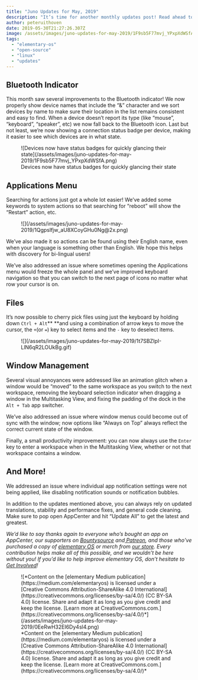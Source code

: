 ```yaml
---
title: "Juno Updates for May, 2019"
description: "It’s time for another monthly updates post! Read ahead to find out what new features and fixes came as updates to elementary OS during the month of May."
author: peteruithoven
date: 2019-05-30T21:27:26.307Z
image: /assets/images/juno-updates-for-may-2019/1F9sb5F77mvj_YPxpXdWSfA.png
tags:
  - "elementary-os"
  - "open-source"
  - "linux"
  - "updates"
---
```


## Bluetooth Indicator

This month saw several improvements to the Bluetooth indicator! We now properly show device names that include the “&” character and we sort devices by name to make sure their location in the list remains consistent and easy to find. When a device doesn’t report its type (like “mouse”, “keyboard”, “speaker”, etc) we now fall back to the Bluetooth icon. Last but not least, we’re now showing a connection status badge per device, making it easier to see which devices are in what state.

<figure markdown="1">
![Devices now have status badges for quickly glancing their state](/assets/images/juno-updates-for-may-2019/1F9sb5F77mvj_YPxpXdWSfA.png)
<figcaption markdown="1">
Devices now have status badges for quickly glancing their state
</figcaption>
</figure>

## Applications Menu

Searching for actions just got a whole lot easier! We’ve added some keywords to system actions so that searching for “reboot” will show the “Restart” action, etc.

<figure markdown="1">
![](/assets/images/juno-updates-for-may-2019/1Qgpslfjw_aU8XCoyGHu0Ng@2x.png)
</figure>

We’ve also made it so actions can be found using their English name, even when your language is something other than English. We hope this helps with discovery for bi-lingual users!

We’ve also addressed an issue where sometimes opening the Applications menu would freeze the whole panel and we’ve improved keyboard navigation so that you can switch to the next page of icons no matter what row your cursor is on.

## Files

It’s now possible to cherry pick files using just the keyboard by holding down `Ctrl + Alt`** **and using a combination of arrow keys to move the cursor, the `+`(or `=`) key to select items and the `-` key to deselect items.

<figure markdown="1">
![](/assets/images/juno-updates-for-may-2019/1t7SBZIpI-LlN6qR2LOUkBg.gif)
</figure>

## Window Management

Several visual annoyances were addressed like an animation glitch when a window would be “moved” to the same workspace as you switch to the next workspace, removing the keyboard selection indicator when dragging a window in the Multitasking View, and fixing the padding of the dock in the `Alt + Tab` app switcher.

We’ve also addressed an issue where window menus could become out of sync with the window; now options like “Always on Top” always reflect the correct current state of the window.

Finally, a small productivity improvement: you can now always use the `Enter` key to enter a workspace when in the Multitasking View, whether or not that workspace contains a window.

## And More!

We addressed an issue where individual app notification settings were not being applied, like disabling notification sounds or notification bubbles.

In addition to the updates mentioned above, you can always rely on updated translations, stability and performance fixes, and general code cleaning. Make sure to pop open AppCenter and hit “Update All” to get the latest and greatest.

*We’d like to say thanks again to everyone who’s bought an app on AppCenter, our supporters on [Bountysource](https://salt.bountysource.com/teams/elementary) and[ Patreon](https://www.patreon.com/elementary), and those who’ve purchased a copy of [elementary OS](https://elementary.io/) or merch from [our store](https://elementary.io/store/). Every contribution helps make all of this possible, and we wouldn’t be here without you! If you’d like to help improve elementary OS, don’t hesitate to [Get Involved](https://elementary.io/get-involved)!*

<figure markdown="1">
![*Content on the [elementary Medium publication](https://medium.com/elementaryos) is licensed under a [Creative Commons Attribution-ShareAlike 4.0 International](https://creativecommons.org/licenses/by-sa/4.0/) (CC BY-SA 4.0) license. Share and adapt it as long as you give credit and keep the license. [Learn more at CreativeCommons.com.](https://creativecommons.org/licenses/by-sa/4.0/)*](/assets/images/juno-updates-for-may-2019/0EeRwH32EI6Dy4sl4.png)
<figcaption markdown="1">
*Content on the [elementary Medium publication](https://medium.com/elementaryos) is licensed under a [Creative Commons Attribution-ShareAlike 4.0 International](https://creativecommons.org/licenses/by-sa/4.0/) (CC BY-SA 4.0) license. Share and adapt it as long as you give credit and keep the license. [Learn more at CreativeCommons.com.](https://creativecommons.org/licenses/by-sa/4.0/)*
</figcaption>
</figure>